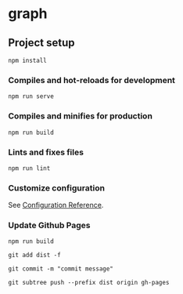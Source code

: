 # graph

## Project setup
```
npm install
```

### Compiles and hot-reloads for development
```
npm run serve
```

### Compiles and minifies for production
```
npm run build
```

### Lints and fixes files
```
npm run lint
```

### Customize configuration
See [Configuration Reference](https://cli.vuejs.org/config/).


### Update Github Pages 
```
npm run build

git add dist -f 

git commit -m "commit message"

git subtree push --prefix dist origin gh-pages
```